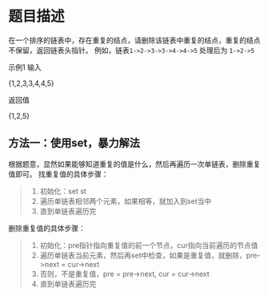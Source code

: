 # 题目描述
在一个排序的链表中，存在重复的结点，请删除该链表中重复的结点，重复的结点不保留，返回链表头指针。 例如，链表`1->2->3->3->4->4->5` 处理后为 `1->2->5`

示例1
输入

{1,2,3,3,4,4,5}

返回值

{1,2,5}


## 方法一：使用set，暴力解法
根据题意，显然如果能够知道重复的值是什么，然后再遍历一次单链表，删除重复值即可。
找重复值的具体步骤：

> 1. 初始化：set<int> st
> 2. 遍历单链表相邻两个元素，如果相等，就加入到set当中
> 3. 直到单链表遍历完</int>

删除重复值的具体步骤：
>  1. 初始化：pre指针指向重复值的前一个节点，cur指向当前遍历的节点值
>  2. 遍历单链表当前元素，然后再set中检查，如果是重复值，就删除，pre->next = cur->next
>  3. 否则，不是重复值，pre = pre->next, cur = cur->next
>  4. 直到单链表遍历完
